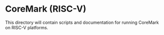 # CoreMark (RISC-V)

This directory will contain scripts and documentation for running CoreMark on RISC-V platforms.

